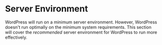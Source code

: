 # Server Environment
WordPress will run on a minimum server environment. However, WordPress doesn't run optimally on the minimum system requirements. This section will cover the _recommended_ server environment for WordPress to run more effectively.

